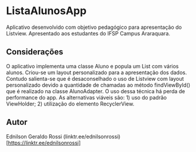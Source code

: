 # ListaAlunosApp

Aplicativo desenvolvido com objetivo pedagógico para apresentação do Listview. Apresentado aos estudantes do IFSP Campus Araraquara.

## Considerações

O aplicativo implementa uma classe Aluno e popula um List com vários alunos. Criou-se um layout personalizado para a apresentação dos dados. Contudo salienta-se que é desaconselhado o uso de Listview com layout personalizado devido a quantidade de chamadas ao método findViewById() que é realizado na classe AlunoAdapter. O uso dessa técnica há perda de performance do app. As alternativas viáveis são: 1) uso do padrão ViewHolder; 2) utilização do elemento RecyclerView. 

## Autor
Ednilson Geraldo Rossi
(linktr.ee/ednilsonrossi)[https://linktr.ee/ednilsonrossi]

